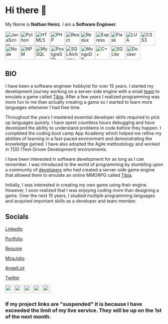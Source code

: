 # Hi there 👋
My Name is <b>Nathan Heinz</b>. I am a <b>Software Engineer</b>.

<img title="JavaScript" align="left" alt="JavaScript" width="45px" src="https://cdn.jsdelivr.net/gh/devicons/devicon/icons/javascript/javascript-original.svg" />
<img title="Python" align="left" alt="Python" width="45px" src="https://cdn.jsdelivr.net/gh/devicons/devicon/icons/python/python-original.svg" />
<img title="HTML5" align="left" alt="HTML5" width="45px" src="https://cdn.jsdelivr.net/gh/devicons/devicon/icons/html5/html5-original-wordmark.svg" />
<img title="PHP" align="left" alt="PHP" width="45px" src="https://cdn.jsdelivr.net/gh/devicons/devicon/icons/php/php-original.svg" />
<img title="CSS3" alt="CSS3" width="45px" src="https://cdn.jsdelivr.net/gh/devicons/devicon/icons/css3/css3-original-wordmark.svg" />
<img title="React" align="left" alt="React" width="45px" src="https://cdn.jsdelivr.net/gh/devicons/devicon/icons/react/react-original-wordmark.svg" />
<img title="Redux" align="left" alt="Redux" width="45px" src="https://cdn.jsdelivr.net/gh/devicons/devicon/icons/redux/redux-original.svg" />
<img title="Express" align="left" alt="Express" width="45px" src="https://cdn.jsdelivr.net/gh/devicons/devicon/icons/express/express-original-wordmark.svg" />
<img title="Flask" align="left" alt="Flask" width="45px" src="https://cdn.jsdelivr.net/gh/devicons/devicon/icons/flask/flask-original-wordmark.svg" />
<img title="LUA" align="left" alt="LUA" width="45px" src="https://cdn.jsdelivr.net/gh/devicons/devicon/icons/lua/lua-original-wordmark.svg" />
<img title="C++" alt="C++" width="45px" src="https://cdn.jsdelivr.net/gh/devicons/devicon/icons/cplusplus/cplusplus-original.svg" />
<img title="Node" align="left" alt="Node" width="45px" src="https://cdn.jsdelivr.net/gh/devicons/devicon/icons/nodejs/nodejs-original-wordmark.svg" />
<img title="NPM" align="left" alt="NPM" width="45px" src="https://cdn.jsdelivr.net/gh/devicons/devicon/icons/npm/npm-original-wordmark.svg" />
<img title="MySQL" align="left" alt="MySQL" width="45px" src="https://cdn.jsdelivr.net/gh/devicons/devicon/icons/mysql/mysql-original-wordmark.svg" />
<img title="PostgreSQL" align="left" alt="PostgreSQL" width="45px" src="https://cdn.jsdelivr.net/gh/devicons/devicon/icons/postgresql/postgresql-original-wordmark.svg" />
<img title="SQLAlchemy" align="left" alt="SQLAlchemy" width="45px" src="https://cdn.jsdelivr.net/gh/devicons/devicon/icons/sqlalchemy/sqlalchemy-original.svg" />
<img title="SQLite" alt="SQLite" width="45px" src="https://cdn.jsdelivr.net/gh/devicons/devicon/icons/sqlite/sqlite-original-wordmark.svg" />
<img title="MongoDB" align="left" alt="MongoDB" width="45px" src="https://cdn.jsdelivr.net/gh/devicons/devicon/icons/mongodb/mongodb-plain-wordmark.svg" />
<img title="Docker" alt="Docker" width="45px" src="https://cdn.jsdelivr.net/gh/devicons/devicon/icons/docker/docker-original-wordmark.svg" />

## BIO
I have been a software engineer hobbyist for over 15 years. I started my development journey working on a server-side engine with a small [team](https://github.com/otland/forgottenserver) to emulate a game called [Tibia](https://tibia.com). After a few years I realized programming was more fun to me than actually creating a game so I started to learn more languages whenever I had free time.

Throughout the years I mastered essential developer skills required to pick up languages quickly. I have spent countless hours debugging and have developed the ability to understand problems in code before they happen. I completed the coding boot camp App Academy which helped me refine my abilities of learning in a fast-paced environment and demonstrating the knowledge gained. I have also adopted the Agile methodology and worked in TDD (Test-Driven Development) environments.

I have been interested in software development for as long as I can remember. I was introduced to the world of programming by stumbling upon a community of [developers](https://github.com/otland/forgottenserver) who had created a server-side game engine that allowed them to emulate an online MMORPG called [Tibia](https://tibia.com).

Initially, I was interested in creating my own game using their engine. However, I soon realized that I was enjoying coding more than designing a game. Over the next 15 years, I studied multiple programming languages and acquired important skills as a developer and team member.


## Socials
[LinkedIn](https://www.linkedin.com/in/nathan-heinz-5b3718231/)

[Portfolio](https://nrh-portfolio.vercel.app/)

[Resume](https://docs.google.com/document/d/1-SScRKmZnC-DHte16ncPpuIy_HrVSBsxPJfmkKsVzeQ/edit?usp=sharing)

[MiraJobs](https://mirajobs.com/p/backend-engineer-1d4040ae)

[AngelList](https://wellfound.com/u/nathan-r-heinz)

[Twitter](https://twitter.com/NRH_Developer)


<img alt="" width="26px" src="" />
<img alt="" width="26px" src="" />
<img alt="" width="26px" src="" />
<img alt="" width="26px" src="" />
<img alt="" width="26px" src="" />

### If my project links are "suspended" it is because I have exceeded the limit of my live service. They will be up on the 1st of the next month.
